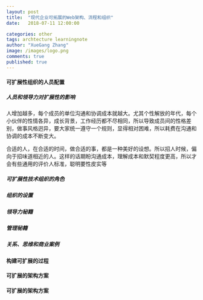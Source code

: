 ```yaml
---
layout: post
title:  "现代企业可拓展的Web架构、流程和组织"
date:   2018-07-11 12:00:00

categories: other
tags: archtecture learningnote
author: "XueGang Zhang"
image: /images/logo.png
comments: true
published: true
---
```


#### 可扩展性组织的人员配置

##### 人员和领导力对扩展性的影响

人增加越多，每个成员的单位沟通和协调成本就越大。尤其个性解放的年代，每个小伙伴的性情各异，成长背景，工作经历都不尽相同，所以导致成员间的性格差别，做事风格迥异，要大家统一遵守一个规则，显得相对困难，所以耗费在沟通和协调的成本不断变大。

合适的人，在合适的时间，做合适的事，都是一种美好的设想。所以招人时候，偏向于招味道相近的人。这样的话期盼沟通成本，理解成本和默契程度更高，所以才会有些通用的评价人标准，聪明要性皮实等

##### 可扩展性技术组织的角色

##### 组织的设置

##### 领导力秘籍

##### 管理秘籍

##### 关系、思维和商业案例

#### 构建可扩展的过程

#### 可扩展的架构方案

#### 可扩展的架构方案









